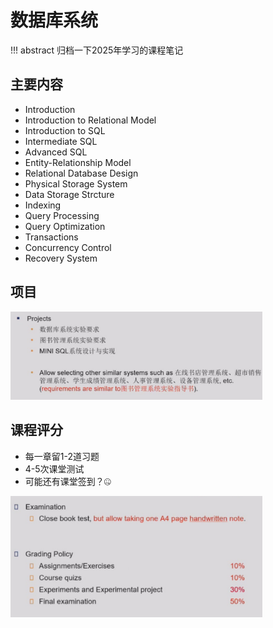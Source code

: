 # 数据库系统

!!! abstract
    归档一下2025年学习的课程笔记

## 主要内容
+ Introduction
+ Introduction to Relational Model
+ Introduction to SQL
+ Intermediate SQL
+ Advanced SQL
+ Entity-Relationship Model
+ Relational Database Design
+ Physical Storage System
+ Data Storage Strcture
+ Indexing
+ Query Processing
+ Query Optimization
+ Transactions
+ Concurrency Control
+ Recovery System

## 项目
<img src="2.png" style="max-width: 80%; height: auto;">

## 课程评分
+ 每一章留1-2道习题
+ 4-5次课堂测试
+ 可能还有课堂签到？🤐

<img src="3.png" style="max-width: 80%; height: auto;">